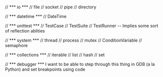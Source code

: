 // *** io ***
// file
// socket
// pipe
// directory

// *** datetime ***
// DateTime

// *** unittest ***
// TestCase
// TestSuite
// TestRunner
-- Implies some sort of reflection ablities

// *** system ***
// thread
// process
// mutex
// ConditionVariable
// semaphore

// *** collections ***
// iterable
// list
// hash
// set

// *** debugger ***
I want to be able to step through this thing in GDB (a la Python) and set breakpoints using code